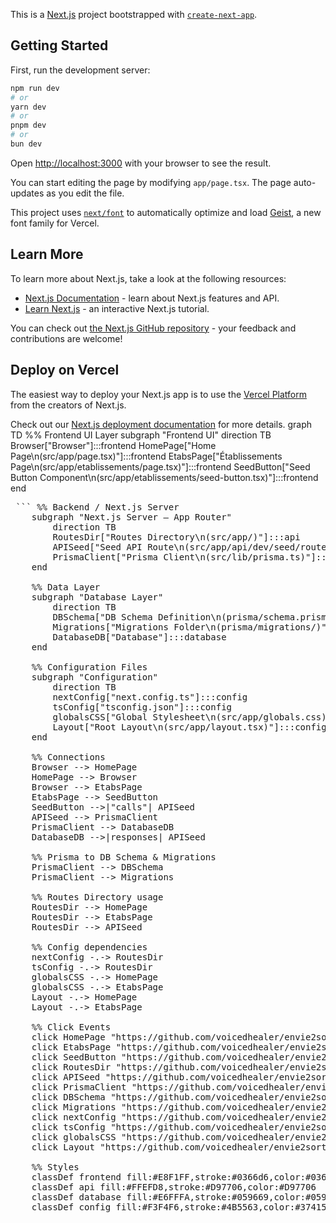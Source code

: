 This is a [Next.js](https://nextjs.org) project bootstrapped with [`create-next-app`](https://nextjs.org/docs/app/api-reference/cli/create-next-app).

## Getting Started

First, run the development server:

```bash
npm run dev
# or
yarn dev
# or
pnpm dev
# or
bun dev
```

Open [http://localhost:3000](http://localhost:3000) with your browser to see the result.

You can start editing the page by modifying `app/page.tsx`. The page auto-updates as you edit the file.

This project uses [`next/font`](https://nextjs.org/docs/app/building-your-application/optimizing/fonts) to automatically optimize and load [Geist](https://vercel.com/font), a new font family for Vercel.

## Learn More

To learn more about Next.js, take a look at the following resources:

- [Next.js Documentation](https://nextjs.org/docs) - learn about Next.js features and API.
- [Learn Next.js](https://nextjs.org/learn) - an interactive Next.js tutorial.

You can check out [the Next.js GitHub repository](https://github.com/vercel/next.js) - your feedback and contributions are welcome!

## Deploy on Vercel

The easiest way to deploy your Next.js app is to use the [Vercel Platform](https://vercel.com/new?utm_medium=default-template&filter=next.js&utm_source=create-next-app&utm_campaign=create-next-app-readme) from the creators of Next.js.

Check out our [Next.js deployment documentation](https://nextjs.org/docs/app/building-your-application/deploying) for more details.
graph TD
    %% Frontend UI Layer
    subgraph "Frontend UI"
        direction TB
        Browser["Browser"]:::frontend
        HomePage["Home Page\n(src/app/page.tsx)"]:::frontend
        EtabsPage["Établissements Page\n(src/app/etablissements/page.tsx)"]:::frontend
        SeedButton["Seed Button Component\n(src/app/etablissements/seed-button.tsx)"]:::frontend
    end

<pre> ``` %% Backend / Next.js Server
    subgraph "Next.js Server — App Router"
        direction TB
        RoutesDir["Routes Directory\n(src/app/)"]:::api
        APISeed["Seed API Route\n(src/app/api/dev/seed/route.ts)"]:::api
        PrismaClient["Prisma Client\n(src/lib/prisma.ts)"]:::api
    end

    %% Data Layer
    subgraph "Database Layer"
        direction TB
        DBSchema["DB Schema Definition\n(prisma/schema.prisma)"]:::database
        Migrations["Migrations Folder\n(prisma/migrations/)"]:::database
        DatabaseDB["Database"]:::database
    end

    %% Configuration Files
    subgraph "Configuration"
        direction TB
        nextConfig["next.config.ts"]:::config
        tsConfig["tsconfig.json"]:::config
        globalsCSS["Global Stylesheet\n(src/app/globals.css)"]:::config
        Layout["Root Layout\n(src/app/layout.tsx)"]:::config
    end

    %% Connections
    Browser --> HomePage
    HomePage --> Browser
    Browser --> EtabsPage
    EtabsPage --> SeedButton
    SeedButton -->|"calls"| APISeed
    APISeed --> PrismaClient
    PrismaClient --> DatabaseDB
    DatabaseDB -->|responses| APISeed

    %% Prisma to DB Schema & Migrations
    PrismaClient --> DBSchema
    PrismaClient --> Migrations

    %% Routes Directory usage
    RoutesDir --> HomePage
    RoutesDir --> EtabsPage
    RoutesDir --> APISeed

    %% Config dependencies
    nextConfig -.-> RoutesDir
    tsConfig -.-> RoutesDir
    globalsCSS -.-> HomePage
    globalsCSS -.-> EtabsPage
    Layout -.-> HomePage
    Layout -.-> EtabsPage

    %% Click Events
    click HomePage "https://github.com/voicedhealer/envie2sortir/blob/main/src/app/page.tsx"
    click EtabsPage "https://github.com/voicedhealer/envie2sortir/blob/main/src/app/etablissements/page.tsx"
    click SeedButton "https://github.com/voicedhealer/envie2sortir/blob/main/src/app/etablissements/seed-button.tsx"
    click RoutesDir "https://github.com/voicedhealer/envie2sortir/tree/main/src/app/"
    click APISeed "https://github.com/voicedhealer/envie2sortir/blob/main/src/app/api/dev/seed/route.ts"
    click PrismaClient "https://github.com/voicedhealer/envie2sortir/blob/main/src/lib/prisma.ts"
    click DBSchema "https://github.com/voicedhealer/envie2sortir/blob/main/prisma/schema.prisma"
    click Migrations "https://github.com/voicedhealer/envie2sortir/tree/main/prisma/migrations/"
    click nextConfig "https://github.com/voicedhealer/envie2sortir/blob/main/next.config.ts"
    click tsConfig "https://github.com/voicedhealer/envie2sortir/blob/main/tsconfig.json"
    click globalsCSS "https://github.com/voicedhealer/envie2sortir/blob/main/src/app/globals.css"
    click Layout "https://github.com/voicedhealer/envie2sortir/blob/main/src/app/layout.tsx"

    %% Styles
    classDef frontend fill:#E8F1FF,stroke:#0366d6,color:#0366d6
    classDef api fill:#FFEFD8,stroke:#D97706,color:#D97706
    classDef database fill:#E6FFFA,stroke:#059669,color:#059669
    classDef config fill:#F3F4F6,stroke:#4B5563,color:#374151 ``` </pre>
